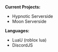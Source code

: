 **Current Projects:**
- Hypnotic Serverside
- Moon Serverside

**Languages:**
- LuaU (roblox lua)
- DiscordJS
